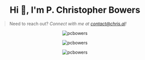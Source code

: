 <h1 align="center">Hi 👋, I'm P. Christopher Bowers</h1>

> Need to reach out? _Connect with me at contact@chris.al!_

<p align="center"><img align="center" src="https://github-readme-stats.vercel.app/api/top-langs?username=pcbowers&show_icons=true&theme=dark&locale=en&layout=compact" alt="pcbowers" /></p>
<p align="center"><img align="center" src="https://github-readme-stats.vercel.app/api?username=pcbowers&show_icons=true&theme=dark&locale=en" alt="pcbowers" /></p>
<p align="center"><img align="center" src="https://github-readme-streak-stats.herokuapp.com/?user=pcbowers&theme=dark" alt="pcbowers" /></p>
